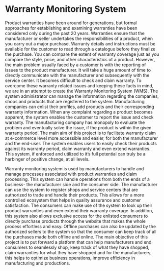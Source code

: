 ﻿# Warranty Monitoring System

Product warranties have been around for generations, but formal approaches for 
establishing and examining warranties have been considered only during the past 20 years.
Warranties ensure that the manufacturer or seller undertakes the responsibilities of a
product, when you carry out a major purchase. Warranty details and instructions must be 
available for the customer to read through a catalogue before they finalize the purchase. 
You can compare the extent of warranty coverage just as you compare the style, price, and
other characteristics of a product. However, the main problem usually faced by a customer
is with the reporting of issues to the product manufacturer. It will take a huge amount of 
time to directly communicate with the manufacturer and subsequently with the service 
center. It becomes difficult to check and claim warranty. To overcome these warranty
related issues and keeping these facts in mind, we are in an attempt to create the Warranty 
Monitoring System (WMS).
The system administrator can manage the information regarding the companies, shops and 
products that are registered to the system. Manufacturing companies can enlist their
profiles, add products and their corresponding warranty information. When any complaint 
regarding a product becomes apparent, the system enables the customer to report the issue
and check warranty. The manufacturing company has monopoly to evaluate the problem 
and eventually solve the issue, if the product is within the given warranty period.
The main aim of this project is to facilitate warranty claim at e-commerce level more 
accessible and easier, for both the manufacturer and the end-user. The system enables 
users to easily check their products against its warranty period, claim warranty and even 
extend warranties. This system, if enforced and utilized to it’s full potential can truly be a 
harbinger of positive change, at all levels.

Warranty monitoring system is used by manufacturers to handle and manage processes 
associated with product warranties and claim processing. This system can handle
operations from both the ends of a business- the manufacturer side and the consumer side. 
The manufacturer can use the system to register shops and service centers that are 
authorized to trade and handle their products. This allows for a more controlled ecosystem 
that helps in quality assurance and customer satisfaction. The consumers can make use of 
the system to look up their product warranties and even extend their warranty coverage. In 
addition, this system also allows exclusive access for the enlisted consumers to directly 
purchase products through the website that makes the whole process effortless and easy. 
Offline purchases can also be updated by the authorized sellers to the system so that the 
consumer can keep track of all the purchases made both offline and online. The main 
objective of this project is to put forward a platform that can help manufacturers and end 
consumers to seamlessly shop, keep track of what they have shopped, claim warranties for 
what they have shopped and for the manufacturers, this helps to optimize business 
operations, improve efficiency in manufacturing and productions.


